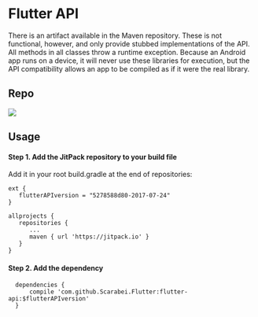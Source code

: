 # Flutter API

There is an artifact available in the Maven repository. These is not functional, however, and only provide stubbed implementations of the API. All methods in all classes throw a runtime exception. Because an Android app runs on a device, it will never use these libraries for execution, but the API compatibility allows an app to be compiled as if it were the real library.

## Repo
[![](https://jitpack.io/v/Scarabei/Flutter.svg)](https://jitpack.io/#Scarabei/Flutter)

## Usage

#### Step 1. Add the JitPack repository to your build file

Add it in your root build.gradle at the end of repositories:

```	
ext {
   flutterAPIversion = "5278588d80-2017-07-24"
}

allprojects {
   repositories {
      ...
      maven { url 'https://jitpack.io' }
   }
}
```

#### Step 2. Add the dependency

```
  dependencies {
      compile 'com.github.Scarabei.Flutter:flutter-api:$flutterAPIversion'
  }
```


